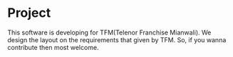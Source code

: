 # Project
 This software is developing for TFM(Telenor Franchise Mianwali). We design the layout on the requirements that given by TFM.
 So, if you wanna contribute then most welcome.
